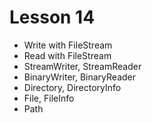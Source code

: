 # Lesson 14
* Write with FileStream
* Read with FileStream
* StreamWriter, StreamReader
* BinaryWriter, BinaryReader
* Directory, DirectoryInfo
* File, FileInfo
* Path
